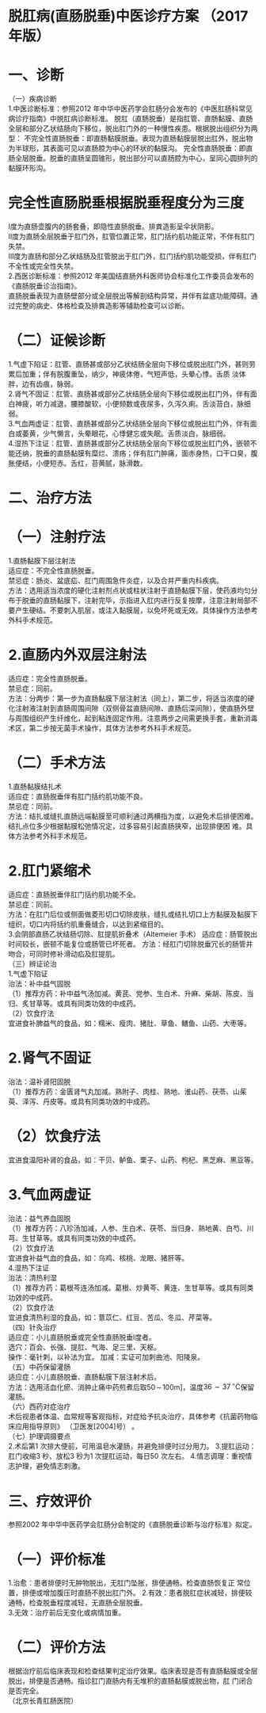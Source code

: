 # 脱肛病(直肠脱垂)中医诊疗方案 （2017 年版）  
# 一、诊断  
（一）疾病诊断  
1.中医诊断标准：参照2012 年中华中医药学会肛肠分会发布的《中医肛肠科常见病诊疗指南》中脱肛病诊断标准。 脱肛（直肠脱垂）是指肛管、直肠黏膜、直肠全层和部分乙状结肠向下移位，脱出肛门外的一种慢性疾患。根据脱出组织分为两型： 不完全性直肠脱垂：即直肠黏膜脱垂。表现为直肠黏膜层脱出肛外，脱出物为半球形，其表面可见以直肠腔为中心的环状的黏膜沟。 完全性直肠脱垂：即直肠全层脱垂。脱垂的直肠呈圆锥形，脱出部分可以直肠腔为中心，呈同心圆排列的黏膜环形沟。  
# 完全性直肠脱垂根据脱垂程度分为三度  
Ⅰ度为直肠壶腹内的肠套叠，即隐性直肠脱垂。排粪造影呈伞状阴影。  
Ⅱ度为直肠全层脱垂于肛门外，肛管位置正常，肛门括约肌功能正常，不伴有肛门失禁。  
Ⅲ度为直肠和部分乙状结肠及肛管脱出于肛门外，肛门括约肌功能受损，伴有肛门不全性或完全性失禁。  
2.西医诊断标准：参照2012 年美国结直肠外科医师协会标准化工作委员会发布的《直肠脱垂诊治指南》。  
直肠脱垂表现为直肠壁部分或全层脱出等解剖结构异常，并伴有盆底功能障碍。通过完整的病史、体格检查及排粪造影等辅助检查可以诊断。  
# （二）证候诊断  
1.气虚下陷证：肛管、直肠甚或部分乙状结肠全层向下移位或脱出肛门外，甚则劳累后加重；伴有脘腹重坠，纳少，神疲体倦，气短声低，头晕心悸。舌质 淡体胖，边有齿痕，脉弱。  
2.肾气不固证：肛管、直肠甚或部分乙状结肠全层向下移位或脱出肛门外，伴有面白神疲，听力减退，腰膝酸软，小便频数或夜尿多，久泻久痢。舌淡苔白，脉细弱。  
3.气血两虚证：肛管、直肠甚或部分乙状结肠全层向下移位或脱出肛门外，伴有面白或萎黄，少气懒言，头晕眼花，心悸健忘或失眠。舌质淡白，脉细弱。  
4.湿热下注证：肛管、直肠甚或部分乙状结肠全层向下移位或脱出肛门外，嵌顿不能还纳，脱垂的直肠黏膜有糜烂、溃疡；伴有肛门肿痛，面赤身热，口干口臭，腹胀便结，小便短赤。舌红，苔黄腻，脉滑数。  
# 二、治疗方法  
# （一）注射疗法  
1.直肠黏膜下层注射法  
适应症：不完全性直肠脱垂。  
禁忌症：肠炎、盆底疝、肛门周围急件炎症，以及合并严重内科疾病。  
方法：选用适当浓度的硬化注射剂点状或柱状注射于直肠黏膜下层，使药液均匀分布于脱垂的直肠黏膜下，注射完毕，示指进入肛内进行反复按摩，注意注射局部不要产生硬结。不要刺入肌层，或注入黏膜层，以免坏死或无效。具体操作方法参考外科手术规范。  
# 2.直肠内外双层注射法  
适应症：完全性直肠脱垂。  
禁忌症：同前。  
方法：分两步：第一步为直肠黏膜下层注射法（同上），第二步，将适当浓度的硬化注射液注射到直肠周围间隙（双侧骨盆直肠间隙、直肠后深间隙），使直肠外壁与周围组织产生纤维化，起到粘连固定作用。注意两步之间需更换手套，重新消毒术区，第二步按无菌手术操作，具体方法参考外科手术规范。  
# （二）手术方法  
1.直肠黏膜结扎术  
适应症：直肠脱垂伴有肛门括约肌功能不良。  
禁忌症：同前。  
方法：结扎或缝扎直肠远端黏膜至可顺利通过两横指为度，以避免术后排便困难。结扎点位多少根据黏膜松弛情况定，过多容易引起直肠狭窄，出现排便困 难。具体方法参考外科手术规范。  
# 2.肛门紧缩术  
适应症：直肠脱垂伴肛门括约肌功能不全。  
禁忌症：同前。  
方法：在肛门后位或侧面做菱形切口切除皮肤，缝扎或结扎切口上方黏膜及黏膜下组织，切口内将括约肌重叠缝合，以达到紧缩目的。  
3.会阴部直肠乙状结肠切除、肛提肌折叠术（Altemeier 手术） 适应症：肠管脱出时间较长，嵌顿不能复位或肠管已坏死者。 方法：经肛门切除脱垂冗长的肠管并吻合，可同时修补滑动疝及肛提肌。  
（三）辨证论治  
1.气虚下陷证  
治法：补中益气固脱  
（1）推荐方药：补中益气汤加减。黄芪、党参、生白术、升麻、柴胡、陈皮、当归、炙甘草等。或具有同类功效的中成药。  
（2）饮食疗法  
宜进食补脾益气的食品，如：糯米、瘦肉、猪肚、草鱼、鳝鱼、山药、大枣等。  
# 2.肾气不固证  
治法：温补肾阳固脱  
（1）推荐方药：金匮肾气丸加减。熟附子、肉桂、熟地、淮山药、茯苓、山茱萸、泽泻、丹皮等。或具有同类功效的中成药。  
# （2）饮食疗法  
宜进食温阳补肾的食品，如：干贝、鲈鱼、栗子、山药、枸杞、黑芝麻、黑豆等。  
# 3.气血两虚证  
治法：益气养血固脱  
（1）推荐方药：八珍汤加减，人参、生白术、茯苓、当归身、熟地黄、白芍、川芎、生甘草等。或具有同类功效的中成药。  
（2）饮食疗法  
宜进食补益气血的食品，如：乌鸡、核桃、龙眼、猪肝等。  
4.湿热下注证  
治法：清热利湿  
（1）推荐方药：葛根芩连汤加减。葛根、炒黄芩、黄连、生甘草等。或具有同类功效的中成药。  
（2）饮食疗法  
宜进食清热利湿的食品，如：薏苡仁、红豆、苦瓜、冬瓜、芹菜等。  
（四）针灸治疗  
适应症：小儿直肠脱垂或完全性直肠脱垂Ⅰ度者。  
选穴：百会、长强、提肛、气海、足三里、天枢。  
操作：毫针刺，以补法为宜。 加减：实证可加刺曲池、阳陵泉。  
（五）中药保留灌肠  
适应症：小儿直肠脱垂、直肠黏膜下层注射术后。  
方法：选用活血化瘀、消肿止痛中药煎煮后取$50\!\sim\!100\mathrm{m}]$，温度$36{\sim}37\,^{\circ}\mathrm{C}$保留灌肠。  
（六）西药对症治疗  
术后视患者体温、血常规等客观指标，对症给予抗炎治疗，具体参考《抗菌药物临床应用指导原则》 （卫医发[2004]号） 。  
（七）护理调摄要点  
2.术后第1 次排大便前，可用温皂水灌肠，并避免排便时过分用力。 3.提肛运动：肛门收缩3 秒、放松3 秒为1 次提肛运动，每日50 次左右。 4.情志调理：重视情志护理，避免情志刺激。  
# 三、疗效评价  
参照2002 年中华中医药学会肛肠分会制定的《直肠脱垂诊断与治疗标准》拟定。  
# （一）评价标准  
1.治愈：患者排便时无肿物脱出，无肛门坠胀，排便通畅。检查直肠恢复正 常位置，排便或增加腹压时直肠不脱出肛门外。 2.有效：患者脱肛症状减轻，排便较通畅，检查脱垂程度减轻，无直肠全层脱垂。  
3.无效：治疗前后无变化或病情加重。  
# （二）评价方法  
根据治疗前后临床表现和检查结果判定治疗效果。临床表现是否有直肠黏膜或全层脱出，排便是否通畅。指诊肛门直肠内有无堆积的直肠黏膜或脱出物，肛 门闭合是否完全。  
（北京长青肛肠医院）  